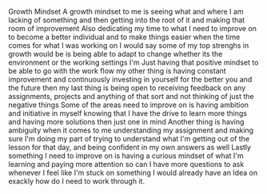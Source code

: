 Growth Mindset
A growth mindset to me is seeing what and where I am lacking of something and then getting into the root of it and making that room of improvement
Also dedicating my time to what I need to improve on to become a better individual and to make things easier when the time comes for what I was working on
I would say some of my top strenghs in growth would be is being able to adapt to change whether its the environment or the working settings I'm
Just having that positive mindset to be able to go with the work flow
my other thing is having constant improvement and continuously investing in yourself for the better you and the future
then my last thing is being open to receiving feedback on any assignments, projects and anything of that sort and not thinking of just the negative things
Some of the areas  need to improve on is having ambition and initiative in myself knowing that I have the drive to learn more things and having more solutions then just one in mind
Another thing is having ambiguity when it comes to me understanding my assignment and making sure I'm doing my part of trying to understand what I'm getting out of the lesson for that day, and being confident in my own answers as well
Lastly something I need to improve on is having a curious mindset of what I'm learning and paying more attention so can I have more questions to ask whenever I feel like I'm stuck on something I would already have an Idea on exackly how do I need to work through it.
